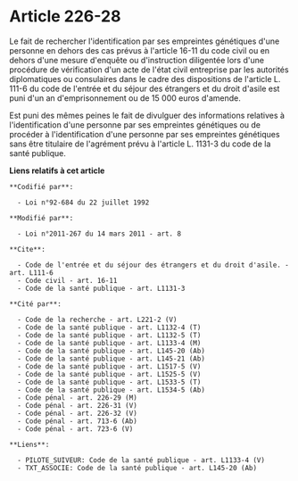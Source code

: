 # Article 226-28

Le fait de rechercher l'identification par ses empreintes génétiques d'une personne en dehors des cas prévus à l'article
16-11 du code civil ou en dehors d'une mesure d'enquête ou d'instruction diligentée lors d'une procédure de vérification d'un
acte de l'état civil entreprise par les autorités diplomatiques ou consulaires dans le cadre des dispositions de l'article L.
111-6 du code de l'entrée et du séjour des étrangers et du droit d'asile est puni d'un an d'emprisonnement ou de 15 000 euros
d'amende. 

Est puni des mêmes peines le fait de divulguer des informations relatives à l'identification d'une personne par ses
empreintes génétiques ou de procéder à l'identification d'une personne par ses empreintes génétiques sans être titulaire de
l'agrément prévu à l'article L. 1131-3 du code de la santé publique.

**Liens relatifs à cet article**

	**Codifié par**:

	  - Loi n°92-684 du 22 juillet 1992

	**Modifié par**:

	  - Loi n°2011-267 du 14 mars 2011 - art. 8

	**Cite**:

	  - Code de l'entrée et du séjour des étrangers et du droit d'asile. - art. L111-6
	  - Code civil - art. 16-11
	  - Code de la santé publique - art. L1131-3

	**Cité par**:

	  - Code de la recherche - art. L221-2 (V)
	  - Code de la santé publique - art. L1132-4 (T)
	  - Code de la santé publique - art. L1132-5 (T)
	  - Code de la santé publique - art. L1133-4 (M)
	  - Code de la santé publique - art. L145-20 (Ab)
	  - Code de la santé publique - art. L145-21 (Ab)
	  - Code de la santé publique - art. L1517-5 (V)
	  - Code de la santé publique - art. L1525-5 (V)
	  - Code de la santé publique - art. L1533-5 (T)
	  - Code de la santé publique - art. L1534-5 (Ab)
	  - Code pénal - art. 226-29 (M)
	  - Code pénal - art. 226-31 (V)
	  - Code pénal - art. 226-32 (V)
	  - Code pénal - art. 713-6 (Ab)
	  - Code pénal - art. 723-6 (V)

	**Liens**:

	  - PILOTE_SUIVEUR: Code de la santé publique - art. L1133-4 (V)
	  - TXT_ASSOCIE: Code de la santé publique - art. L145-20 (Ab)
